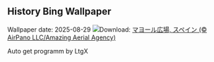 ## History Bing Wallpaper
Wallpaper date: 2025-08-29
![](https://www.bing.com/th?id=OHR.PlazaMayor_JA-JP5661212297_UHD.jpg&w=1000)Download: [マヨール広場, スペイン (© AirPano LLC/Amazing Aerial Agency)](https://www.bing.com/th?id=OHR.PlazaMayor_JA-JP5661212297_UHD.jpg)

Auto get programm by LtgX
